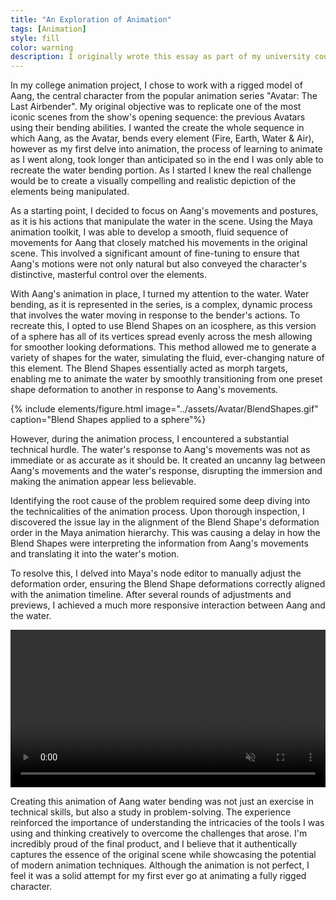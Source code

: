 ```yaml
---
title: "An Exploration of Animation"
tags: [Animation]
style: fill
color: warning
description: I originally wrote this essay as part of my university coursework, but have adapted it into a blog format. This explores the history, techniques, and applications of cel-shading in computer graphics, video games and animation. It covers early use, advanced techniques, popularity in the gaming industry, and other topics such as VR/AR technology, indie games, animation, mobile games and comic book influences.
---
```


In my college animation project, I chose to work with a rigged model of Aang, the central character from the popular animation series "Avatar: The Last Airbender". My original objective was to replicate one of the most iconic scenes from the show's opening sequence: the previous Avatars using their bending abilities. I wanted the create the whole sequence in which Aang, as the Avatar, bends every element (Fire, Earth, Water & Air), however as my first delve into animation, the process of learning to animate as I went along, took longer than anticipated so in the end I was only able to recreate the water bending portion. As I started I knew the real challenge would be to create a visually compelling and realistic depiction of the elements being manipulated.

As a starting point, I decided to focus on Aang's movements and postures, as it is his actions that manipulate the water in the scene. Using the Maya animation toolkit, I was able to develop a smooth, fluid sequence of movements for Aang that closely matched his movements in the original scene. This involved a significant amount of fine-tuning to ensure that Aang's motions were not only natural but also conveyed the character's distinctive, masterful control over the elements.

With Aang's animation in place, I turned my attention to the water. Water bending, as it is represented in the series, is a complex, dynamic process that involves the water moving in response to the bender's actions. To recreate this, I opted to use Blend Shapes on an icosphere, as this version of a sphere has all of its vertices spread evenly across the mesh allowing for smoother looking deformations. This method allowed me to generate a variety of shapes for the water, simulating the fluid, ever-changing nature of this element. The Blend Shapes essentially acted as morph targets, enabling me to animate the water by smoothly transitioning from one preset shape deformation to another in response to Aang's movements.

{% include elements/figure.html image="../assets/Avatar/BlendShapes.gif" caption="Blend Shapes applied to a sphere"%}

However, during the animation process, I encountered a substantial technical hurdle. The water's response to Aang's movements was not as immediate or as accurate as it should be. It created an uncanny lag between Aang's movements and the water's response, disrupting the immersion and making the animation appear less believable.

Identifying the root cause of the problem required some deep diving into the technicalities of the animation process. Upon thorough inspection, I discovered the issue lay in the alignment of the Blend Shape's deformation order in the Maya animation hierarchy. This was causing a delay in how the Blend Shapes were interpreting the information from Aang's movements and translating it into the water's motion.

To resolve this, I delved into Maya's node editor to manually adjust the deformation order, ensuring the Blend Shape deformations correctly aligned with the animation timeline. After several rounds of adjustments and previews, I achieved a much more responsive interaction between Aang and the water.

<video width="100%" muted autoplay controls>
    <source src="../../../assets/Avatar/AvatarAnimation.mp4" type="video/mp4">
</video>

Creating this animation of Aang water bending was not just an exercise in technical skills, but also a study in problem-solving. The experience reinforced the importance of understanding the intricacies of the tools I was using and thinking creatively to overcome the challenges that arose. I'm incredibly proud of the final product, and I believe that it authentically captures the essence of the original scene while showcasing the potential of modern animation techniques. Although the animation is not perfect, I feel it was a solid attempt for my first ever go at animating a fully rigged character.